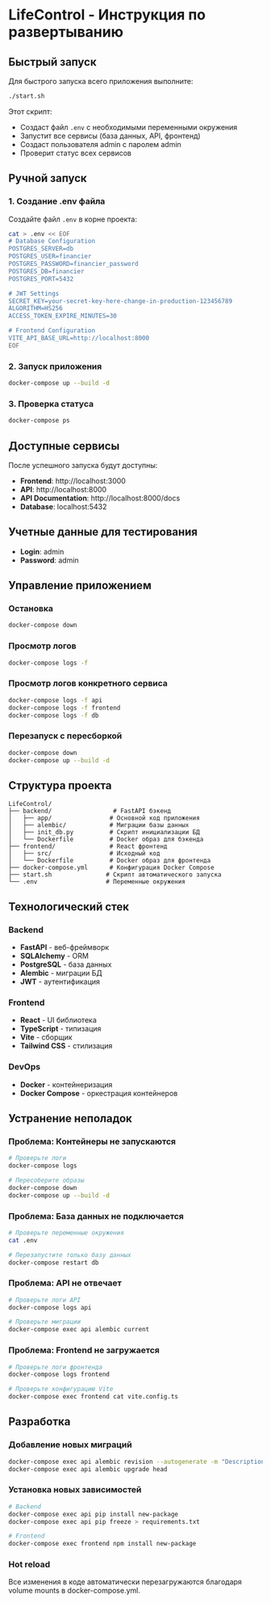 # LifeControl - Инструкция по развертыванию

## Быстрый запуск

Для быстрого запуска всего приложения выполните:

```bash
./start.sh
```

Этот скрипт:
- Создаст файл `.env` с необходимыми переменными окружения
- Запустит все сервисы (база данных, API, фронтенд)
- Создаст пользователя admin с паролем admin
- Проверит статус всех сервисов

## Ручной запуск

### 1. Создание .env файла

Создайте файл `.env` в корне проекта:

```bash
cat > .env << EOF
# Database Configuration
POSTGRES_SERVER=db
POSTGRES_USER=financier
POSTGRES_PASSWORD=financier_password
POSTGRES_DB=financier
POSTGRES_PORT=5432

# JWT Settings
SECRET_KEY=your-secret-key-here-change-in-production-123456789
ALGORITHM=HS256
ACCESS_TOKEN_EXPIRE_MINUTES=30

# Frontend Configuration
VITE_API_BASE_URL=http://localhost:8000
EOF
```

### 2. Запуск приложения

```bash
docker-compose up --build -d
```

### 3. Проверка статуса

```bash
docker-compose ps
```

## Доступные сервисы

После успешного запуска будут доступны:

- **Frontend**: http://localhost:3000
- **API**: http://localhost:8000
- **API Documentation**: http://localhost:8000/docs
- **Database**: localhost:5432

## Учетные данные для тестирования

- **Login**: admin
- **Password**: admin

## Управление приложением

### Остановка
```bash
docker-compose down
```

### Просмотр логов
```bash
docker-compose logs -f
```

### Просмотр логов конкретного сервиса
```bash
docker-compose logs -f api
docker-compose logs -f frontend
docker-compose logs -f db
```

### Перезапуск с пересборкой
```bash
docker-compose down
docker-compose up --build -d
```

## Структура проекта

```
LifeControl/
├── backend/                 # FastAPI бэкенд
│   ├── app/                # Основной код приложения
│   ├── alembic/            # Миграции базы данных
│   ├── init_db.py          # Скрипт инициализации БД
│   └── Dockerfile          # Docker образ для бэкенда
├── frontend/               # React фронтенд
│   ├── src/                # Исходный код
│   └── Dockerfile          # Docker образ для фронтенда
├── docker-compose.yml      # Конфигурация Docker Compose
├── start.sh               # Скрипт автоматического запуска
└── .env                   # Переменные окружения
```

## Технологический стек

### Backend
- **FastAPI** - веб-фреймворк
- **SQLAlchemy** - ORM
- **PostgreSQL** - база данных
- **Alembic** - миграции БД
- **JWT** - аутентификация

### Frontend
- **React** - UI библиотека
- **TypeScript** - типизация
- **Vite** - сборщик
- **Tailwind CSS** - стилизация

### DevOps
- **Docker** - контейнеризация
- **Docker Compose** - оркестрация контейнеров

## Устранение неполадок

### Проблема: Контейнеры не запускаются
```bash
# Проверьте логи
docker-compose logs

# Пересоберите образы
docker-compose down
docker-compose up --build -d
```

### Проблема: База данных не подключается
```bash
# Проверьте переменные окружения
cat .env

# Перезапустите только базу данных
docker-compose restart db
```

### Проблема: API не отвечает
```bash
# Проверьте логи API
docker-compose logs api

# Проверьте миграции
docker-compose exec api alembic current
```

### Проблема: Frontend не загружается
```bash
# Проверьте логи фронтенда
docker-compose logs frontend

# Проверьте конфигурацию Vite
docker-compose exec frontend cat vite.config.ts
```

## Разработка

### Добавление новых миграций
```bash
docker-compose exec api alembic revision --autogenerate -m "Description"
docker-compose exec api alembic upgrade head
```

### Установка новых зависимостей
```bash
# Backend
docker-compose exec api pip install new-package
docker-compose exec api pip freeze > requirements.txt

# Frontend
docker-compose exec frontend npm install new-package
```

### Hot reload
Все изменения в коде автоматически перезагружаются благодаря volume mounts в docker-compose.yml. 